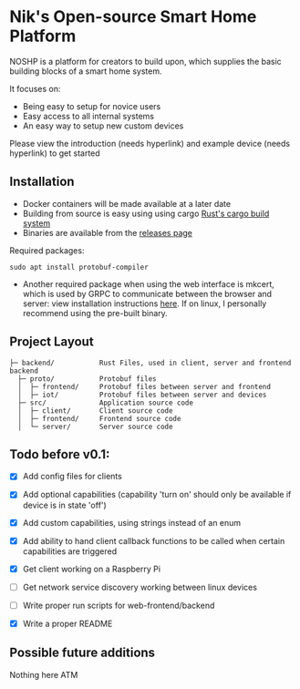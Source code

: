 # Nik's Open-source Smart Home Platform
NOSHP is a platform for creators to build upon, which supplies the basic building blocks of a smart home system.

It focuses on:
- Being easy to setup for novice users
- Easy access to all internal systems
- An easy way to setup new custom devices

Please view the introduction (needs hyperlink) and example device (needs hyperlink) to get started

## Installation
- Docker containers will be made available at a later date
- Building from source is easy using using cargo [Rust's cargo build system](https://doc.rust-lang.org/cargo/getting-started/installation.html)
- Binaries are available from the [releases page](https://github.com/niknik3610/IoT_Platform/releases)

Required packages:
```
sudo apt install protobuf-compiler
```
- Another required package when using the web interface is mkcert, which is used by GRPC to communicate between the browser and server: view installation instructions [here](https://github.com/FiloSottile/mkcert#installation). If on linux, I personally recommend using the pre-built binary.

## Project Layout
    ├─ backend/           Rust Files, used in client, server and frontend backend
      ├─ proto/           Protobuf files
      │  ├─ frontend/     Protobuf files between server and frontend
      │  ├─ iot/          Protobuf files between server and devices
      ├─ src/             Application source code
      │  ├─ client/       Client source code 
      │  ├─ frontend/     Frontend source code
      │  └─ server/       Server source code
    
## Todo before v0.1:
- [X] Add config files for clients
- [X] Add optional capabilities (capability 'turn on' should only be available if device is in state 'off')
- [X] Add custom capabilities, using strings instead of an enum
- [X] Add ability to hand client callback functions to be called when certain capabilities are triggered
- [X] Get client working on a Raspberry Pi
- [ ] Get network service discovery working between linux devices
- [ ] Write proper run scripts for web-frontend/backend
- [X] Write a proper README


## Possible future additions
Nothing here ATM


